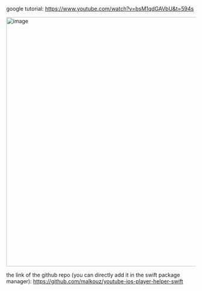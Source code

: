 google tutorial: https://www.youtube.com/watch?v=bsM1qdGAVbU&t=594s

<img width="662" alt="image" src="https://user-images.githubusercontent.com/81428296/183342767-94798110-2fd6-4848-8719-33d4ce1e1cb0.png">


the link of the github repo (you can directly add it in the swift package manager): https://github.com/malkouz/youtube-ios-player-helper-swift

